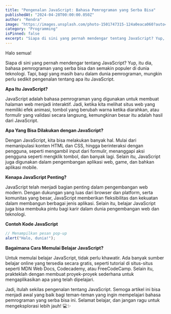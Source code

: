 ```yaml
---
title: "Pengenalan JavaScript: Bahasa Pemrograman yang Serba Bisa"
publishedAt: "2024-04-28T00:00:00.050Z"
author: "Rendra"
image: "https://images.unsplash.com/photo-1501747315-124a0eaca060?auto=format&fit=crop&w=987&h=987"
category: "Programming"
isPinned: false
excerpt: "Siapa di sini yang pernah mendengar tentang JavaScript? Yup, itu dia, bahasa pemrograman yang serba bisa dan semakin populer di dunia teknologi. Tapi, bagi yang masih baru dalam dunia pemrograman, mungkin perlu sedikit pengenalan tentang apa itu JavaScript."
---
```


Halo semua!

Siapa di sini yang pernah mendengar tentang JavaScript? Yup, itu dia, bahasa pemrograman yang serba bisa dan semakin populer di dunia teknologi. Tapi, bagi yang masih baru dalam dunia pemrograman, mungkin perlu sedikit pengenalan tentang apa itu JavaScript.

**Apa Itu JavaScript?**

JavaScript adalah bahasa pemrograman yang digunakan untuk membuat halaman web menjadi interaktif. Jadi, ketika kita melihat situs web yang memiliki efek animasi, tombol yang berubah warna ketika diarahkan, atau formulir yang validasi secara langsung, kemungkinan besar itu adalah hasil dari JavaScript.

**Apa Yang Bisa Dilakukan dengan JavaScript?**

Dengan JavaScript, kita bisa melakukan banyak hal. Mulai dari memanipulasi konten HTML dan CSS, hingga berinteraksi dengan pengguna, seperti mengambil input dari formulir, menanggapi aksi pengguna seperti mengklik tombol, dan banyak lagi. Selain itu, JavaScript juga digunakan dalam pengembangan aplikasi web, game, dan bahkan aplikasi mobile.

**Kenapa JavaScript Penting?**

JavaScript telah menjadi bagian penting dalam pengembangan web modern. Dengan dukungan yang luas dari browser dan platform, serta komunitas yang besar, JavaScript memberikan fleksibilitas dan kekuatan dalam membangun berbagai jenis aplikasi. Selain itu, belajar JavaScript juga bisa membuka pintu bagi karir dalam dunia pengembangan web dan teknologi.

**Contoh Kode JavaScript**

```javascript
// Menampilkan pesan pop-up
alert("Halo, dunia!");
```

**Bagaimana Cara Memulai Belajar JavaScript?**

Untuk memulai belajar JavaScript, tidak perlu khawatir. Ada banyak sumber belajar online yang tersedia secara gratis, seperti tutorial di situs-situs seperti MDN Web Docs, Codecademy, atau FreeCodeCamp. Selain itu, prakteklah dengan membuat proyek-proyek sederhana untuk mengaplikasikan apa yang telah dipelajari.

Jadi, itulah sekilas pengenalan tentang JavaScript. Semoga artikel ini bisa menjadi awal yang baik bagi teman-teman yang ingin mempelajari bahasa pemrograman yang serba bisa ini. Selamat belajar, dan jangan ragu untuk mengeksplorasi lebih jauh! 💻✨
